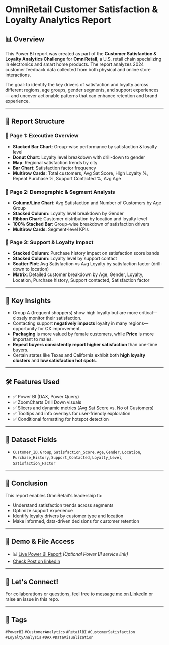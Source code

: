 # OmniRetail Customer Satisfaction & Loyalty Analytics Report

## 📊 Overview

This Power BI report was created as part of the **Customer Satisfaction & Loyalty Analytics Challenge** for **OmniRetail**, a U.S. retail chain specializing in electronics and smart home products. The report analyzes 2024 customer feedback data collected from both physical and online store interactions.

The goal: to identify the key drivers of satisfaction and loyalty across different regions, age groups, gender segments, and support experiences — and uncover actionable patterns that can enhance retention and brand experience.

---

## 📁 Report Structure

### 📄 **Page 1: Executive Overview**
- **Stacked Bar Chart**: Group-wise performance by satisfaction & loyalty level
- **Donut Chart**: Loyalty level breakdown with drill-down to gender
- **Map**: Regional satisfaction trends by city
- **Bar Chart**: Satisfaction factor frequency
- **Multirow Cards**: Total customers, Avg Sat Score, High Loyalty %, Repeat Purchase %, Support Contacted %, Avg Age

### 📄 **Page 2: Demographic & Segment Analysis**
- **Column/Line Chart**: Avg Satisfaction and Number of Customers by Age Group
- **Stacked Column**: Loyalty level breakdown by Gender
- **Ribbon Chart**: Customer distribution by location and loyalty level
- **100% Stacked Bar**: Group-wise breakdown of satisfaction drivers
- **Multirow Cards**: Segment-level KPIs

### 📄 **Page 3: Support & Loyalty Impact**
- **Stacked Column**: Purchase history impact on satisfaction score bands
- **Stacked Column**: Loyalty level by support contact
- **Scatter Plot**: Avg Satisfaction vs Avg Loyalty by satisfaction factor (drill-down to location)
- **Matrix**: Detailed customer breakdown by Age, Gender, Loyalty, Location, Purchase history, Support contacted, Satisfaction factor

---

## 🧠 Key Insights
- Group A (frequent shoppers) show high loyalty but are more critical—closely monitor their satisfaction.
- Contacting support **negatively impacts** loyalty in many regions—opportunity for CX improvement.
- **Packaging** is more valued by female customers, while **Price** is more important to males.
- **Repeat buyers consistently report higher satisfaction** than one-time buyers.
- Certain states like Texas and California exhibit both **high loyalty clusters** and **low satisfaction hot spots**.

---

## 🛠 Features Used
- ✅ Power BI (DAX, Power Query)
- ✅ ZoomCharts Drill Down visuals
- ✅ Slicers and dynamic metrics (Avg Sat Score vs. No of Customers)
- ✅ Tooltips and info overlays for user-friendly exploration
- ✅ Conditional formatting for hotspot detection

---

## 📂 Dataset Fields
- `Customer_ID`, `Group`, `Satisfaction_Score`, `Age`, `Gender`, `Location`, `Purchase_History`, `Support_Contacted`, `Loyalty_Level`, `Satisfaction_Factor`

---

## 📌 Conclusion

This report enables OmniRetail's leadership to:
- Understand satisfaction trends across segments
- Optimize support experience
- Identify loyalty drivers by customer type and location
- Make informed, data-driven decisions for customer retention

---

## 🔗 Demo & File Access
- 📊 [Live Power BI Report](https://app.powerbi.com/view?r=eyJrIjoiYzU2OGIyMDgtMzdkYS00NWNhLWI2NjUtZDM3MDQ0ZWM1NGVhIiwidCI6IjQ2NTRiNmYxLTBlNDctNDU3OS1hOGExLTAyZmU5ZDk0M2M3YiIsImMiOjl9) *(Optional Power BI service link)*
- [Check Post on linkedin](https://www.linkedin.com/posts/emmanuel-idowu-analyst_powerbi-customerexperience-dataanalytics-activity-7354232739165880322-uPWe) 
---

## 💬 Let's Connect!
For collaborations or questions, feel free to [message me on LinkedIn](#) or raise an issue in this repo.

---

## 🧷 Tags
`#PowerBI` `#CustomerAnalytics` `#RetailBI` `#CustomerSatisfaction` `#LoyaltyAnalysis` `#DAX` `#DataVisualization`
